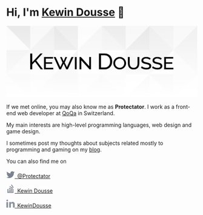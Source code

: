 # Hi, I'm [Kewin Dousse](https://www.kewindousse.ch) 👋

![Kewin Dousse](assets/banner.svg)

If we met online, you may also know me as **Protectator**.
I work as a front-end web developer at [QoQa](https://qoqa.ch/) in Switzerland.

My main interests are high-level programming languages, web design and game design.

I sometimes post my thoughts about subjects related mostly to programming and gaming on my [blog](https://www.protectator.ch/).

You can also find me on

[<img src="assets/twitter.svg" height="22"/>&ensp;@Protectator](https://twitter.com/Protectator)

[<img src="assets/stackoverflow.svg" height="22"/>&ensp;Kewin Dousse](https://stackoverflow.com/users/1841827/kewin-dousse)

[<img src="assets/linkedin.svg" height="22">&ensp;KewinDousse](https://www.linkedin.com/in/kewindousse/)
